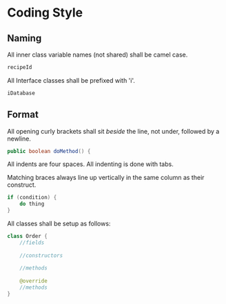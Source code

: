 # Coding Style

## Naming

All inner class variable names (not shared) shall be camel case.
```java
recipeId
```

All Interface classes shall be prefixed with 'i'.
```java
iDatabase
```

## Format
All opening curly brackets shall sit *beside* the line, not under, followed by a newline.
```java
public boolean doMethod() {
```

All indents are four spaces. All indenting is done with tabs.

Matching braces always line up vertically in the same column as their construct.
```java
if (condition) {
    do thing
}
```

All classes shall be setup as follows:
```java
class Order {
    //fields
    
    //constructors
    
    //methods
    
    @override
    //methods
}
```